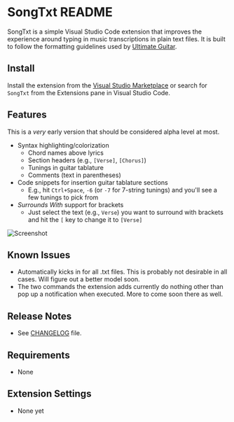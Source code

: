 # SongTxt README

SongTxt is a simple Visual Studio Code extension that improves the experience around typing in music transcriptions in plain text files. It is built to follow the formatting guidelines used by [Ultimate Guitar](https://www.ultimate-guitar.com/contribution/help/rubric).

## Install

Install the extension from the [Visual Studio Marketplace](https://marketplace.visualstudio.com/items?itemName=gusper.songtxt) or search for `SongTxt` from the Extensions pane in Visual Studio Code.

## Features

This is a *very* early version that should be considered alpha level at most.

- Syntax highlighting/colorization
  - Chord names above lyrics
  - Section headers (e.g., `[Verse]`, `[Chorus]`)
  - Tunings in guitar tablature
  - Comments (text in parentheses)
- Code snippets for insertion guitar tablature sections
  - E.g., hit `Ctrl+Space`, `-6` (or `-7` for 7-string tunings) and you'll see a few tunings to pick from
- _Surrounds With_ support for brackets
  - Just select the text (e.g., `Verse`) you want to surround with brackets and hit the `[` key to change it to `[Verse]`

![Screenshot](https://i.imgur.com/FWrCtGM.gif)

## Known Issues

- Automatically kicks in for all .txt files. This is probably not desirable in all cases. Will figure out a better model soon.
- The two commands the extension adds currently do nothing other than pop up a notification when executed. More to come soon there as well.

## Release Notes

- See [CHANGELOG](CHANGELOG.md) file.

## Requirements

- None

## Extension Settings

- None yet